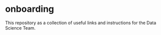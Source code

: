 # onboarding
This repository as a collection of useful links and instructions for the Data Science Team.
